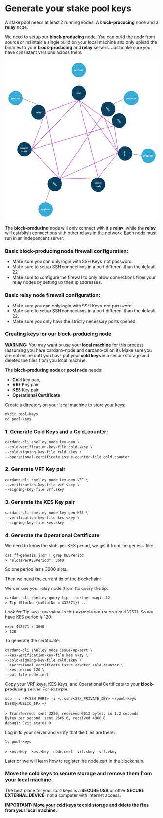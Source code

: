 # Generate your stake pool keys

A stake pool needs at least 2 running nodes: A __block-producing__ node and a __relay__ node.

We need to setup our __block-producing__ node. You can build the node from source or maintain a single build on your local machine and only upload the binaries to your __block-producing__ and __relay__ servers. Just make sure you have consistent versions across them.



![network diagram](images/basic-network-with-relays-producers-passivenodes-walletnodes.png)

The __block-producing__ node will only connect with it's __relay__, while the __relay__ will establish connections with other relays in the network.  Each node must run in an independent server.

### Basic block-producing node firewall configuration:

* Make sure you can only login with SSH Keys, not password.
* Make sure to setup SSH connections in a port different than the default 22
* Make sure to configure the firewall to only allow connections from your relay nodes by setting up their ip addresses.

### Basic relay node firewall configuration:

 * Make sure you can only login with SSH Keys, not password.
 * Make sure to setup SSH connections in a port different than the default 22.
 * Make sure you only have the strictly necessary ports opened.

### Creating keys for our block-producing node

**WARNING:** You may want to use your __local machine__ for this process (assuming you have cardano-node and cardano-cli on it). Make sure you are not online until you have put your __cold keys__ in a secure storage and deleted the files from you local machine.

The __block-producing node__ or __pool node__ needs:

* __Cold__ key pair,
* __VRF__ Key pair,
* __KES__ Key pair,
* __Operational Certificate__

Create a directory on your local machine to store your keys:

    mkdir pool-keys
    cd pool-keys

### 1. Generate __Cold__ Keys and a __Cold_counter__:

    cardano-cli shelley node key-gen \
    --cold-verification-key-file cold.vkey \
    --cold-signing-key-file cold.skey \
    --operational-certificate-issue-counter-file cold.counter

### 2. Generate VRF Key pair

    cardano-cli shelley node key-gen-VRF \
    --verification-key-file vrf.vkey \
    --signing-key-file vrf.skey

### 3. Generate the KES Key pair

    cardano-cli shelley node key-gen-KES \
    --verification-key-file kes.vkey \
    --signing-key-file kes.skey

### 4. Generate the Operational Certificate

We need to know the slots per KES period, we get it from the genesis file:

    cat ff-genesis.json | grep KESPeriod
    > "slotsPerKESPeriod": 3600,

So one period lasts 3600 slots.

Then we need the current tip of the blockchain:

We can use your relay node (from [](010_getConfigFiles.md))to query the tip:

    cardano-cli shelley query tip --testnet-magic 42
    > Tip (SlotNo {unSlotNo = 432571}) ...

Look for Tip `unSlotNo` value. In this example we are on slot 432571. So we have KES period is 120:

    expr 432571 / 3600
    > 120

To generate the certificate:

    cardano-cli shelley node issue-op-cert \
    --kes-verification-key-file kes.vkey \
    --cold-signing-key-file cold.skey \
    --operational-certificate-issue-counter cold.counter \
    --kes-period 120 \
    --out-file node.cert

Copy your VRF keys, KES Keys, and Operational Certificate to your __block-producing__ server. For example:

    scp -rv -P<SSH PORT> -i ~/.ssh/<SSH_PRIVATE_KEY> ~/pool-keys USER@<PUBLIC_IP>:~/

    > Transferred: sent 3220, received 6012 bytes, in 1.2 seconds
    Bytes per second: sent 2606.6, received 4866.8
    debug1: Exit status 0


Log in to your server and verify that the files are there:

    ls pool-keys

    > kes.skey  kes.vkey  node.cert  vrf.skey  vrf.vkey  

Later on we will learn how to register the node.cert in the blockchain.

### Move the cold keys to secure storage and remove them from your local machine.

The best place for your cold keys is a __SECURE USB__ or other __SECURE EXTERNAL DEVICE__, not a computer with internet access.

**IMPORTANT: Move your cold keys to cold storage and delete the files from your local machine.**
